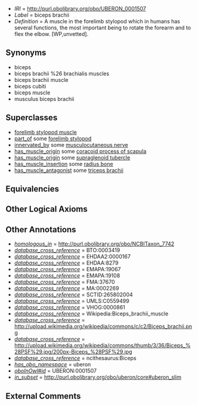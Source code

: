  * *IRI* = http://purl.obolibrary.org/obo/UBERON_0001507
 * *Label* = biceps brachii
 * *Definition* = A muscle in the forelimb stylopod which in humans has several functions, the most important being to rotate the forearm and to flex the elbow. [WP,unvetted].

## Synonyms

 * biceps
 * biceps brachii %26 brachialis muscles
 * biceps brachii muscle
 * biceps cubiti
 * biceps muscle
 * musculus biceps brachii

## Superclasses

 * [forelimb stylopod muscle](../../UBERON/55/UBERON_0004255.md)
 * [part_of](../../BFO/50/BFO_0000050.md) some [forelimb stylopod](../../UBERON/22/UBERON_0003822.md)
 * [innervated_by](../../RO/05/RO_0002005.md) some [musculocutaneous nerve](../../UBERON/24/UBERON_0003724.md)
 * [has_muscle_origin](../../RO/72/RO_0002372.md) some [coracoid process of scapula](../../UBERON/33/UBERON_0006633.md)
 * [has_muscle_origin](../../RO/72/RO_0002372.md) some [supraglenoid tubercle](../../UBERON/60/UBERON_0010760.md)
 * [has_muscle_insertion](../../RO/73/RO_0002373.md) some [radius bone](../../UBERON/23/UBERON_0001423.md)
 * [has_muscle_antagonist](../../core#has/st/core#has_muscle_antagonist.md) some [triceps brachii](../../UBERON/09/UBERON_0001509.md)

## Equivalencies


## Other Logical Axioms


## Other Annotations

 * *[homologous_in](../../core#homologous/in/core#homologous_in.md)* = http://purl.obolibrary.org/obo/NCBITaxon_7742
 * *[database_cross_reference](../../ef/oboInOwl#hasDbXref.md)* = BTO:0003419
 * *[database_cross_reference](../../ef/oboInOwl#hasDbXref.md)* = EHDAA2:0000167
 * *[database_cross_reference](../../ef/oboInOwl#hasDbXref.md)* = EHDAA:8279
 * *[database_cross_reference](../../ef/oboInOwl#hasDbXref.md)* = EMAPA:19067
 * *[database_cross_reference](../../ef/oboInOwl#hasDbXref.md)* = EMAPA:19108
 * *[database_cross_reference](../../ef/oboInOwl#hasDbXref.md)* = FMA:37670
 * *[database_cross_reference](../../ef/oboInOwl#hasDbXref.md)* = MA:0002269
 * *[database_cross_reference](../../ef/oboInOwl#hasDbXref.md)* = SCTID:265802004
 * *[database_cross_reference](../../ef/oboInOwl#hasDbXref.md)* = UMLS:C0559499
 * *[database_cross_reference](../../ef/oboInOwl#hasDbXref.md)* = VHOG:0000861
 * *[database_cross_reference](../../ef/oboInOwl#hasDbXref.md)* = Wikipedia:Biceps_brachii_muscle
 * *[database_cross_reference](../../ef/oboInOwl#hasDbXref.md)* = http://upload.wikimedia.org/wikipedia/commons/c/c2/Biceps_brachii.png
 * *[database_cross_reference](../../ef/oboInOwl#hasDbXref.md)* = http://upload.wikimedia.org/wikipedia/commons/thumb/3/36/Biceps_%28PSF%29.jpg/200px-Biceps_%28PSF%29.jpg
 * *[database_cross_reference](../../ef/oboInOwl#hasDbXref.md)* = ncithesaurus:Biceps
 * *[has_obo_namespace](../../ce/oboInOwl#hasOBONamespace.md)* = uberon
 * *[oboInOwl#id](../../id/oboInOwl#id.md)* = UBERON:0001507
 * *[in_subset](../../et/oboInOwl#inSubset.md)* = http://purl.obolibrary.org/obo/uberon/core#uberon_slim

## External Comments


